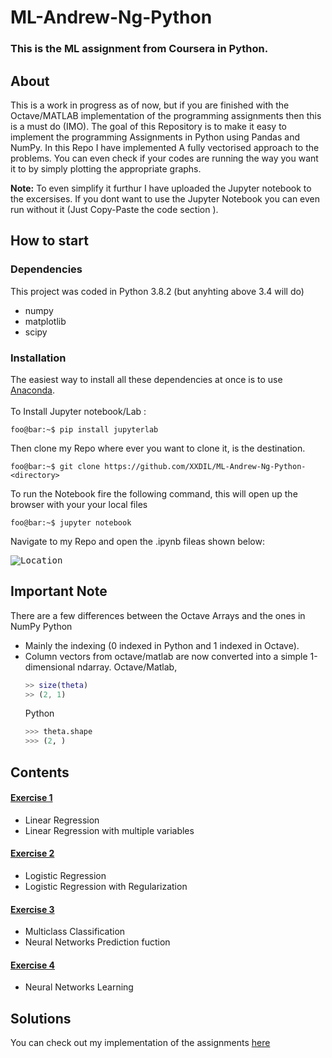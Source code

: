 # ML-Andrew-Ng-Python
### This is the ML assignment from Coursera in Python.



## About
This is a work in progress as of now, but if you are finished with the Octave/MATLAB implementation of the programming assignments then this is a must do (IMO). The goal of this Repository is to make it easy to implement the programming Assignments in Python using Pandas and NumPy. In this Repo I have implemented A fully vectorised approach to the problems.
You can even check if your codes are running the way you want it to by simply plotting the appropriate graphs.

**Note:** To even simplify it furthur I have uploaded the Jupyter notebook to the excersises.
If you dont want to use the Jupyter Notebook you can even run without it (Just Copy-Paste the code section ). 

## How to start
### Dependencies
This project was coded in Python 3.8.2 (but anyhting above 3.4 will do)
* numpy
* matplotlib
* scipy

### Installation
The easiest way to install all these dependencies at once is to use [Anaconda](https://www.continuum.io/downloads).<br />
<br />To Install Jupyter notebook/Lab : 
```console
foo@bar:~$ pip install jupyterlab
```
Then clone my Repo where ever you want to clone it, <directory> is the destination.
  
```console
foo@bar:~$ git clone https://github.com/XXDIL/ML-Andrew-Ng-Python- <directory>
```

To run the Notebook fire the following command, this will open up the browser with your your local files

```console
foo@bar:~$ jupyter notebook
```
Navigate to my Repo and open the .ipynb fileas shown below:

<kbd>![Location](https://user-images.githubusercontent.com/66634743/84252124-4056fd00-ab1f-11ea-8bcf-465bce1b4552.png)</kbd>

## Important Note
There are a few differences between the Octave Arrays and the ones in NumPy Python
* Mainly the indexing (0 indexed in Python and 1 indexed in Octave).
* Column vectors from octave/matlab are now converted into a simple 1-dimensional ndarray.
Octave/Matlab, 
    ```matlab
    >> size(theta)
    >> (2, 1)
    ```
    Python
    ```python
    >>> theta.shape
    >>> (2, )
    ```
## Contents
#### [Exercise 1](https://github.com/XXDIL/ML-Andrew-Ng-Python-/tree/master/Exercise1)
* Linear Regression
* Linear Regression with multiple variables
#### [Exercise 2](https://github.com/XXDIL/ML-Andrew-Ng-Python-/tree/master/Exercise2)
* Logistic Regression
* Logistic Regression with Regularization
#### [Exercise 3](https://github.com/XXDIL/ML-Andrew-Ng-Python-/tree/master/Exercise3)
* Multiclass Classification
* Neural Networks Prediction fuction
#### [Exercise 4](https://github.com/XXDIL/ML-Andrew-Ng-Python-/tree/master/Exercise4)
* Neural Networks Learning

## Solutions
You can check out my implementation of the assignments [here](https://github.com/XXDIL/ML-Andrew-Ng-Python-)

